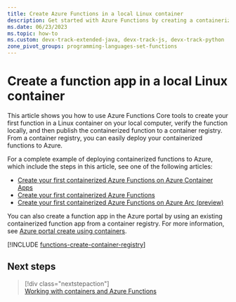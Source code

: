 ```yaml
---
title: Create Azure Functions in a local Linux container
description: Get started with Azure Functions by creating a containerized function app on your local computer and publishing the image to a container registry.
ms.date: 06/23/2023
ms.topic: how-to
ms.custom: devx-track-extended-java, devx-track-js, devx-track-python
zone_pivot_groups: programming-languages-set-functions
---
```


# Create a function app in a local Linux container 

This article shows you how to use Azure Functions Core tools to create your first function in a Linux container on your local computer, verify the function locally, and then publish the containerized function to a container registry. From a container registry, you can easily deploy your containerized functions to Azure. 

For a complete example of deploying containerized functions to Azure, which include the steps in this article, see one of the following articles:

+ [Create your first containerized Azure Functions on Azure Container Apps](functions-deploy-container-apps.md)
+ [Create your first containerized Azure Functions](functions-deploy-container.md)
+ [Create your first containerized Azure Functions on Azure Arc (preview)](create-first-function-arc-custom-container.md)

You can also create a function app in the Azure portal by using an existing containerized function app from a container registry. For more information, see [Azure portal create using containers](functions-how-to-custom-container.md#azure-portal-create-using-containers). 

[!INCLUDE [functions-create-container-registry](../../includes/functions-create-container-registry.md)]

## Next steps

> [!div class="nextstepaction"]  
> [Working with containers and Azure Functions](./functions-how-to-custom-container.md)  

